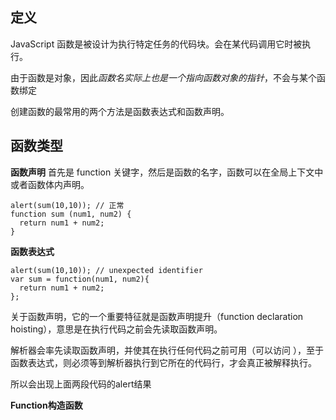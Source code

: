 ## 定义
JavaScript 函数是被设计为执行特定任务的代码块。会在某代码调用它时被执行。

由于函数是对象，因此*函数名实际上也是一个指向函数对象的指针*，不会与某个函数绑定

创建函数的最常用的两个方法是函数表达式和函数声明。

## 函数类型

**函数声明**
首先是 function 关键字，然后是函数的名字，函数可以在全局上下文中或者函数体内声明。
```
alert(sum(10,10)); // 正常
function sum (num1, num2) { 
  return num1 + num2; 
}
```
**函数表达式**
```
alert(sum(10,10)); // unexpected identifier
var sum = function(num1, num2){ 
  return num1 + num2; 
};
```
关于函数声明，它的一个重要特征就是函数声明提升（function declaration hoisting），意思是在执行代码之前会先读取函数声明。

解析器会率先读取函数声明，并使其在执行任何代码之前可用（可以访问 ），至于函数表达式，则必须等到解析器执行到它所在的代码行，才会真正被解释执行。

所以会出现上面两段代码的alert结果

**Function构造函数**
